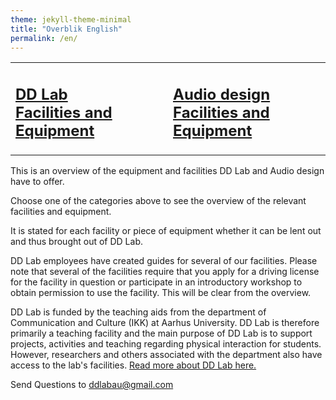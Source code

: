 ```yaml
---
theme: jekyll-theme-minimal
title: "Overblik English"
permalink: /en/
---
```


<table>
  <tr>
    <td><h2><a href="/faciliteter-og-udstyr/dd-lab/">DD Lab<br>Facilities and Equipment</a></h2>
    </td>
    <td><h2><a href="/faciliteter-og-udstyr/audiodesign/">Audio design<br>Facilities and Equipment</a></h2>
    </td>
  </tr>
</table>

This is an overview of the equipment and facilities DD Lab and Audio design have to offer.

Choose one of the categories above to see the overview of the relevant facilities and equipment.

It is stated for each facility or piece of equipment whether it can be lent out and thus brought out of DD Lab.

DD Lab employees have created guides for several of our facilities. Please note that several of the facilities require that you apply for a driving license for the facility in question or participate in an introductory workshop to obtain permission to use the facility. This will be clear from the overview.

DD Lab is funded by the teaching aids from the department of Communication and Culture (IKK) at Aarhus University. DD Lab is therefore primarily a teaching facility and the main purpose of DD Lab is to support projects, activities and teaching regarding physical interaction for students. However, researchers and others associated with the department also have access to the lab's facilities. [Read more about DD Lab here.](https://ddlab.au.dk/)


Send Questions to [ddlabau@gmail.com](mailto:ddlabau@gmail.com)
